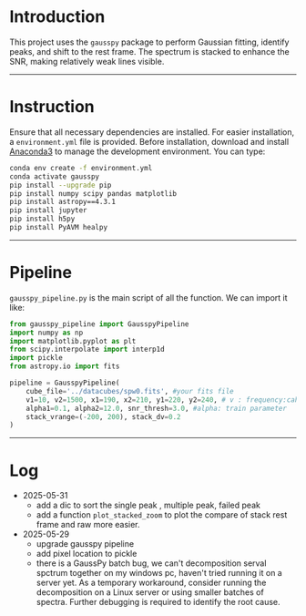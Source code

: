 # Introduction  

This project uses the `gausspy` package to perform Gaussian fitting, identify peaks, and shift to the rest frame. The spectrum is stacked to enhance the SNR, making relatively weak lines visible.
  
---
# Instruction  
Ensure that all necessary dependencies are installed. For easier installation, a `environment.yml` file is provided. Before installation, download and install [Anaconda3](https://www.anaconda.com/products/distribution) to manage the development environment. You can type:

```bash
conda env create -f environment.yml
conda activate gausspy
pip install --upgrade pip
pip install numpy scipy pandas matplotlib
pip install astropy==4.3.1
pip install jupyter
pip install h5py
pip install PyAVM healpy
```
---
# Pipeline
`gausspy_pipeline.py` is the main script of all the function. We can import it like:  

```python
from gausspy_pipeline import GausspyPipeline
import numpy as np
import matplotlib.pyplot as plt
from scipy.interpolate import interp1d
import pickle
from astropy.io import fits

pipeline = GausspyPipeline(
    cube_file='../datacubes/spw0.fits', #your fits file
    v1=10, v2=1500, x1=190, x2=210, y1=220, y2=240, # v : frequency:cahnnel, (x,y) : pixel index 
    alpha1=0.1, alpha2=12.0, snr_thresh=3.0, #alpha: train parameter
    stack_vrange=(-200, 200), stack_dv=0.2
)

```

---
# Log  
  
- 2025-05-31
	- add a dic to sort the single peak , multiple peak, failed peak
	- add a function `plot_stacked_zoom` to plot the compare of stack rest frame and raw more easier.  
- 2025-05-29
	- upgrade gausspy pipeline
	- add pixel location to pickle
	- there is a GaussPy batch bug, we can't decomposition serval spctrum together on my windows pc, haven't tried running it on a server yet.
	  As a temporary workaround, consider running the decomposition on a Linux server or using smaller batches of spectra. Further debugging is required to identify the root cause.